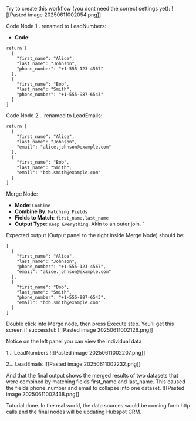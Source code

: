 
Try to create this workflow (you dont need the correct settings yet):
![[Pasted image 20250611002054.png]]

Code Node 1.. renamed to LeadNumbers:
- **Code**:
```
return [
  {
    "first_name": "Alice",
    "last_name": "Johnson",
    "phone_number": "+1-555-123-4567"
  },
  {
    "first_name": "Bob",
    "last_name": "Smith",
    "phone_number": "+1-555-987-6543"
  }
]
```

Code Node 2... renamed to LeadEmails:
```
return [
  {
    "first_name": "Alice",
    "last_name": "Johnson",
    "email": "alice.johnson@example.com"
  },
  {
    "first_name": "Bob",
    "last_name": "Smith",
    "email": "bob.smith@example.com"
  }
]
```

Merge Node:
- **Mode**: `Combine` 
- **Combine By**: `Matching Fields` 
- **Fields to Match**: `first_name,last_name` 
- **Output Type**: `Keep Everything`. Akin to an outer join. `

Expected output (Output panel to the right inside Merge Node) should be:
```
[
  {
    "first_name": "Alice",
    "last_name": "Johnson",
    "phone_number": "+1-555-123-4567",
    "email": "alice.johnson@example.com"
  },
  {
    "first_name": "Bob",
    "last_name": "Smith",
    "phone_number": "+1-555-987-6543",
    "email": "bob.smith@example.com"
  }
]
```

Double click into Merge node, then press Execute step. You'll get this screen if successful:
![[Pasted image 20250611002126.png]]

Notice on the left panel you can view the individual data

1... LeadNumbers
![[Pasted image 20250611002207.png]]

2... LeadEmails
![[Pasted image 20250611002232.png]]

And that the final output shows the merged results of two datasets that were combined by matching fields first_name and last_name. This caused the fields phone_number and email to collapse into one dataset.
![[Pasted image 20250611002438.png]]

Tutorial done. In the real world, the data sources would be coming form http calls and the final nodes will be updating Hubspot CRM.